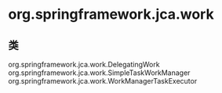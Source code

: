 # org.springframework.jca.work

## 类

org.springframework.jca.work.DelegatingWork
org.springframework.jca.work.SimpleTaskWorkManager
org.springframework.jca.work.WorkManagerTaskExecutor




